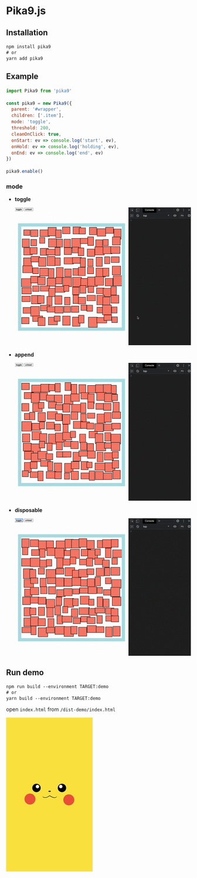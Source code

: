 # Pika9.js


## Installation

```shell
npm install pika9
# or
yarn add pika9
```

## Example

```js
import Pika9 from 'pika9'

const pika9 = new Pika9({
  parent: '#wrapper',
  children: ['.item'],
  mode: 'toggle',
  threshold: 200,
  cleanOnClick: true,
  onStart: ev => console.log('start', ev),
  onHold: ev => console.log('holding', ev),
  onEnd: ev => console.log('end', ev)
})

pika9.enable()
```

### mode

* **toggle**

  ![toggle](./docs/toggle.gif)

* **append**

  ![toggle](./docs/append.gif)

* **disposable**

  ![toggle](./docs/disposable.gif)

## Run demo

```shell
npm run build --environment TARGET:demo
# or
yarn build --environment TARGET:demo
```

open `index.html` from `/dist-demo/index.html`

![Pikachu](./docs/pikachu.png)